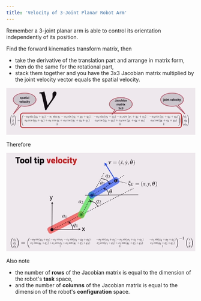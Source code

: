 ```yaml
---
title: 'Velocity of 3-Joint Planar Robot Arm'
---
```


Remember a 3-joint planar arm is able to control its orientation independently of its position.

Find the forward kinematics transform matrix, then

* take the derivative of the translation part and arrange in matrix form,
* then do the same for the rotational part,
* stack them together and you have the 3x3 Jacobian matrix multiplied by the joint velocity vector equals the spatial velocity.

![](images/2d-velocity-kinematics-07-spatial.PNG)

Therefore

![](images/2d-velocity-kinematics-07-tool.PNG)

Also note

* the number of **rows** of the Jacobian matrix is equal to the dimension of the robot's **task** space,
* and the number of **columns** of the Jacobian matrix is equal to the dimension of the robot's **configuration** space.
